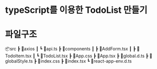 # typeScript를 이용한 TodoList 만들기

# 파일구조

📦src
┣ 📂axios
┃ ┗ 📜api.ts
┣ 📂components
┃ ┣ 📜AddForm.tsx
┃ ┣ 📜TodoItem.tsx
┃ ┗ 📜TodoList.tsx
┣ 📜App.css
┣ 📜App.tsx
┣ 📜global.d.ts
┣ 📜globalStyle.ts
┣ 📜index.css
┣ 📜index.tsx
┗ 📜react-app-env.d.ts
